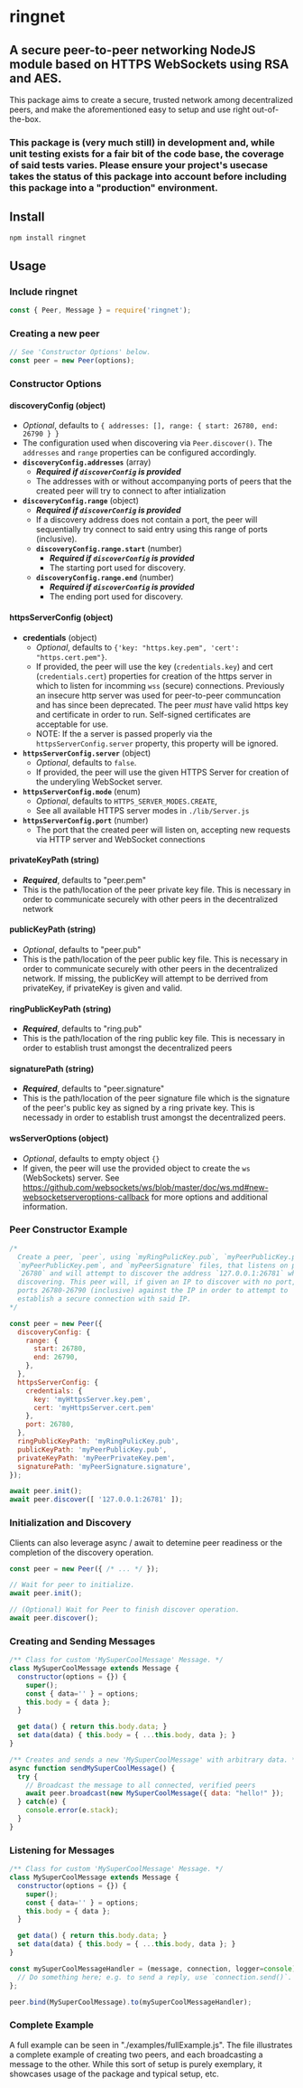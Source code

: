 # ringnet

## A secure peer-to-peer networking NodeJS module based on HTTPS WebSockets using RSA and AES.

This package aims to create a secure, trusted network among decentralized peers, and make the aforementioned easy to setup and use right out-of-the-box.

### This package is (very much still) in development and, while unit testing exists for a fair bit of the code base, the coverage of said tests varies. Please ensure your project's usecase takes the status of this package into account before including this package into a "production" environment.

## Install
```bash
npm install ringnet
```

## Usage

### Include ringnet
```js
const { Peer, Message } = require('ringnet');
```

### Creating a new peer
```js
// See 'Constructor Options' below.
const peer = new Peer(options);
```

### Constructor Options

#### **discoveryConfig** (object)
  - *Optional*, defaults to `{ addresses: [], range: { start: 26780, end: 26790 } }`
  - The configuration used when discovering via `Peer.discover()`. The `addresses` and `range` properties can be configured accordingly.
  - **`discoveryConfig.addresses`** (array)
    - **_Required if `discoverConfig` is provided_**
    - The addresses with or without accompanying ports of peers that the created peer will try to connect to after intialization
  - **`discoveryConfig.range`** (object)
    - **_Required if `discoverConfig` is provided_**
    - If a discovery address does not contain a port, the peer will sequentially try connect to said entry using this range of ports (inclusive).
    - **`discoveryConfig.range.start`** (number)
      - **_Required if `discoverConfig` is provided_**
      - The starting port used for discovery.
    - **`discoveryConfig.range.end`** (number)
      - **_Required if `discoverConfig` is provided_**
      - The ending port used for discovery.

#### **httpsServerConfig** (object)
  - **credentials** (object)
    - *Optional*, defaults to `{'key: "https.key.pem", 'cert': "https.cert.pem"}`.
    - If provided, the peer will use the key (`credentials.key`) and cert (`credentials.cert`) properties for creation of the https server in which to listen for incomming `wss` (secure) connections. Previously an insecure http server was used for peer-to-peer communcation and has since been deprecated. The peer *must* have valid https key and certificate in order to run. Self-signed certificates are acceptable for use.
    - NOTE: If the a server is passed properly via the `httpsServerConfig.server` property, this property will be ignored.
  - **`httpsServerConfig.server`** (object)
    - *Optional*, defaults to `false`.
    - If provided, the peer will use the given HTTPS Server for creation of the underyling WebSocket server.
  - **`httpsServerConfig.mode`** (enum)
    - *Optional*, defaults to `HTTPS_SERVER_MODES.CREATE`,
    - See all available HTTPS server modes in `./lib/Server.js`
  - **`httpsServerConfig.port`** (number)
    - The port that the created peer will listen on, accepting new requests via HTTP server and WebSocket connections

#### **privateKeyPath** (string)
  - **_Required_**, defaults to "peer.pem"
  - This is the path/location of the peer private key file. This is necessary in order to communicate securely with other peers in the decentralized network

#### **publicKeyPath** (string)
  - *Optional*, defaults to "peer.pub"
  - This is the path/location of the peer public key file. This is necessary in order to communicate securely with other peers in the decentralized network. If missing, the publicKey will attempt to be derrived from privateKey, if privateKey is given and valid.

#### **ringPublicKeyPath** (string)
  - **_Required_**, defaults to "ring.pub"
  - This is the path/location of the ring public key file. This is necessary in order to establish trust amongst the decentralized peers

#### **signaturePath** (string)
  - **_Required_**, defaults to "peer.signature"
  - This is the path/location of the peer signature file which is the signature of the peer's public key as signed by a ring private key. This is necessady in order to establish trust amongst the decentralized peers.

#### **wsServerOptions** (object)
  - *Optional*, defaults to empty object `{}`
  - If given, the peer will use the provided object to create the `ws` (WebSockets) server. See https://github.com/websockets/ws/blob/master/doc/ws.md#new-websocketserveroptions-callback for more options and additional information.

### Peer Constructor Example
```js
/*
  Create a peer, `peer`, using `myRingPulicKey.pub`, `myPeerPublicKey.pub`, 
  `myPeerPublicKey.pem`, and `myPeerSignature` files, that listens on port 
  `26780` and will attempt to discover the address `127.0.0.1:26781` when 
  discovering. This peer will, if given an IP to discover with no port, scan 
  ports 26780-26790 (inclusive) against the IP in order to attempt to 
  establish a secure connection with said IP.
*/

const peer = new Peer({
  discoveryConfig: {
    range: {
      start: 26780,
      end: 26790,
    },
  },
  httpsServerConfig: {
    credentials: {
      key: 'myHttpsServer.key.pem',
      cert: 'myHttpsServer.cert.pem'
    },
    port: 26780,
  },
  ringPublicKeyPath: 'myRingPulicKey.pub',
  publicKeyPath: 'myPeerPublicKey.pub',
  privateKeyPath: 'myPeerPrivateKey.pem',
  signaturePath: 'myPeerSignature.signature',
});

await peer.init();
await peer.discover([ '127.0.0.1:26781' ]);
```

### Initialization and Discovery
Clients can also leverage async / await to detemine peer readiness or the completion of the discovery operation.

```js
const peer = new Peer({ /* ... */ });

// Wait for peer to initialize.
await peer.init();

// (Optional) Wait for Peer to finish discover operation.
await peer.discover();
```

### Creating and Sending Messages
```js
/** Class for custom 'MySuperCoolMessage' Message. */
class MySuperCoolMessage extends Message {
  constructor(options = {}) {
    super();
    const { data='' } = options;
    this.body = { data };
  }

  get data() { return this.body.data; }
  set data(data) { this.body = { ...this.body, data }; }
}

/** Creates and sends a new 'MySuperCoolMessage' with arbitrary data. */
async function sendMySuperCoolMessage() {
  try {
    // Broadcast the message to all connected, verified peers
    await peer.broadcast(new MySuperCoolMessage({ data: "hello!" });
  } catch(e) {
    console.error(e.stack);
  }
}
```

### Listening for Messages
```js
/** Class for custom 'MySuperCoolMessage' Message. */
class MySuperCoolMessage extends Message {
  constructor(options = {}) {
    super();
    const { data='' } = options;
    this.body = { data };
  }

  get data() { return this.body.data; }
  set data(data) { this.body = { ...this.body, data }; }
}

const mySuperCoolMessageHandler = (message, connection, logger=console) => {
  // Do something here; e.g. to send a reply, use `connection.send()`.
};

peer.bind(MySuperCoolMessage).to(mySuperCoolMessageHandler);
```

### Complete Example
A full example can be seen in "./examples/fullExample.js". The file illustrates a complete example of creating two peers, and each broadcasting a message to the other. While this sort of setup is purely exemplary, it showcases usage of the package and typical setup, etc.